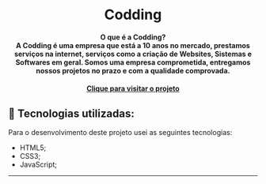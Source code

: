 <h1 align="center">
  <br>Codding
</h1>

<h4 align="center">
  O que é a Codding? <br>
    A Codding é uma empresa que está a 10 anos no mercado, prestamos serviços na internet, serviços como a criação de Websites, Sistemas e Softwares em geral. Somos uma empresa comprometida, entregamos nossos projetos no prazo e com a qualidade comprovada.
</h4>

<h4 align="center"><a href="https://abraaowendel.github.io/Codding/" target="_blank">Clique para visitar o projeto</a></h4>

## 💼 Tecnologias utilizadas:

Para o desenvolvimento deste projeto usei as seguintes tecnologias:

- HTML5;
- CSS3;
- JavaScript;

---

